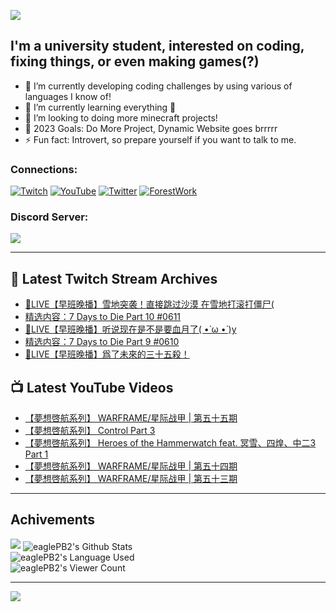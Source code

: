 <!--### Hello people, I'm EaglePB2 - The one who building something for fun 👋
Thank you for standby for this profile.   
The purpose of this profile is coming soon.   
You may come back later, as you wish if this readme.md is updated.   -->

<a href="https://github.com/lightda104530"><img src="https://readme-typing-svg.herokuapp.com/?duration=7000&width=600&lines=Hello+people,+I%27m+EaglePB2.;The+one+who+builds+something+for+fun+%F0%9F%91%8B;Thank+you+for+standby+for+this+profile.;The+purpose+of+this+profile+is+coming+soon.;You+may+come+back+later.;As+you+wish+if+this+readme.md+is+updated.;"></a>


## I'm a university student, interested on coding, fixing things, or even making games(?)
- 🔭 I’m currently developing coding challenges by using various of languages I know of!
- 🌱 I’m currently learning everything 🤣
- 💬 I’m looking to doing more minecraft projects!
- 🥅 2023 Goals: Do More Project, Dynamic Website goes brrrrr
- ⚡ Fun fact: Introvert, so prepare yourself if you want to talk to me.

### Connections:

[![Twitch](https://img.shields.io/badge/Twitch-9347FF?style=flat-square&logo=twitch&logoColor=white)](https://www.twitch.tv/eaglepb2)
[![YouTube](https://img.shields.io/badge/YouTube-%23FF0000.svg?style=flat-square&logo=YouTube&logoColor=white)](https://www.youtube.com/eaglepb2)
[![Twitter](https://img.shields.io/badge/Twitter-%231DA1F2.svg?style=flat-square&logo=Twitter&logoColor=white)](https://twitter.com/eaglepb2)
[![ForestWork](https://img.shields.io/badge/Forestwork_Website-415549?style=flat-square&logo=homeadvisor&logoColor=white)](https://forestwork.team)

### Discord Server:

[![](https://invidget.switchblade.xyz/qKrub9b?theme=dark&language=ch)](https://discord.gg/qKrub9b)

---

## 👾 Latest Twitch Stream Archives
<!-- TWITCH:START -->
- [🔴LIVE【早班晚播】雪地突袭！直接跳过沙漠 在雪地打滚打僵尸&lpar;](https://www.twitch.tv/videos/1903770450)
- [精选内容：7 Days to Die Part 10 #0611](https://www.twitch.tv/videos/1903060968)
- [🔴LIVE【早班晚播】听说现在是不是要血月了&lpar; •̀ ω •́ &rpar;y](https://www.twitch.tv/videos/1902879048)
- [精选内容：7 Days to Die Part 9 #0610](https://www.twitch.tv/videos/1898129102)
- [🔴LIVE【早班晚播】爲了未來的三十五殺！](https://www.twitch.tv/videos/1897639974)
<!-- TWITCH:END -->



## 📺 Latest YouTube Videos
<!-- YOUTUBE:START -->
- [【夢想啓航系列】 WARFRAME/星际战甲 | 第五十五期](https://www.youtube.com/watch?v=by5srZ7zkg4)
- [【夢想啓航系列】 Control Part 3](https://www.youtube.com/watch?v=JUYZ8vkLjHM)
- [【夢想啓航系列】 Heroes of the Hammerwatch feat. 冥雪、四煌、中二3 Part 1](https://www.youtube.com/watch?v=o-B_iMGLyp4)
- [【夢想啓航系列】 WARFRAME/星际战甲 | 第五十四期](https://www.youtube.com/watch?v=4acKQpn2_8U)
- [【夢想啓航系列】 WARFRAME/星际战甲 | 第五十三期](https://www.youtube.com/watch?v=oayd5qtSUG0)
<!-- YOUTUBE:END -->

---

## Achivements
[![](https://github-profile-trophy.vercel.app/?username=eaglepb2&theme=monokai&no-bg=true&&title=Repositories,Issues,Commit,MultiLanguage)](https://github.com/anuraghazra/github-readme-stats)
<img align="center" alt="eaglePB2's Github Stats" src="https://github-readme-stats.vercel.app/api?username=eaglePB2&show_icons=true&hide_border=true&theme=merko" />
<br>
<img align="center" alt="eaglePB2's Language Used" src="https://github-readme-stats.vercel.app/api/top-langs/?username=eaglePB2&show_icons=true&hide_border=true&theme=merko&layout=compact&langs_count=8" />
<br>
<img align="center" alt="eaglePB2's Viewer Count" src="https://visitcount.itsvg.in/api?id=eaglepb2&label=Profile%20Views&color=3&icon=5&pretty=true" />

<hr>

<!-- RANDOMQUOTE:START -->
![](https://quotes-github-readme.vercel.app/api?type=horizontal&theme=merko)
<!-- RANDOMQUOTE:END -->


<!--
       _____   _   _   _____       _____   _   _   ____   
      |_   _| | | | | |  ___|     |  ___| | \ | | |  _  \  
        | |   | |_| | | |___      | |___  |  \| | | | | | 
        | |   |  _  | |  ___|     |  ___| |     | | | | | 
        | |   | | | | | |___      | |___  | |\  | | |_| | 
        |_|   |_| |_| |_____|     |_____| |_| \_| |____ / 
      
-->

